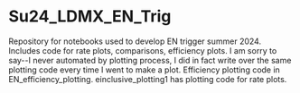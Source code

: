 # Su24_LDMX_EN_Trig
Repository for notebooks used to develop EN trigger summer 2024. 
Includes code for rate plots, comparisons, efficiency plots.
I am sorry to say--I never automated by plotting process, I did in fact write over the same plotting code every time I went to make a plot.
Efficiency plotting code in EN_efficiency_plotting.
einclusive_plotting1 has plotting code for rate plots.
